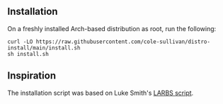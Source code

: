## Installation

On a freshly installed Arch-based distribution as root, run the following:

```
curl -LO https://raw.githubusercontent.com/cole-sullivan/distro-install/main/install.sh
sh install.sh
```

## Inspiration

The installation script was based on Luke Smith's [LARBS script](https://github.com/LukeSmithxyz/LARBS).
